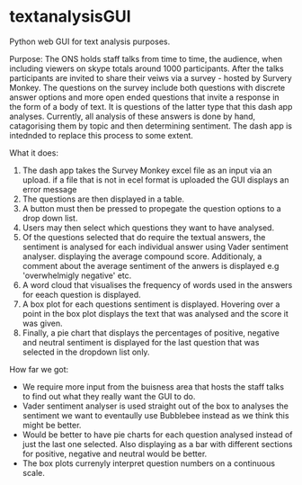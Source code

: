 # textanalysisGUI
Python web GUI for text analysis purposes. 

Purpose:
  The ONS holds staff talks from time to time, the audience, when including viewers on skype totals around 1000 participants. After the talks participants are invited to share their veiws via a survey - hosted by Survery Monkey. The questions on the survey include both questions with discrete answer options and more open ended questions that invite a response in the form of a body of text. It is questions of the latter type that this dash app analyses. Currently, all analysis of these answers is done by hand, catagorising them by topic and then determining sentiment. The dash app is intednded to replace this process to some extent.
  
What it does:
  1. The dash app takes the Survey Monkey excel file as an input via an upload. if a file that is not in ecel format is uploaded the GUI displays an error message
  2. The questions are then displayed in a table. 
  3. A button must then be pressed to propegate the question options to a drop down list.
  4. Users may then select which questions they want to have analysed. 
  5. Of the questions selected that do require the textual answers, the sentiment is analysed for each individual answer using Vader sentiment analyser. displaying the average compound score. Additionaly, a comment about the average sentiment of the anwers is displayed e.g 'overwhelmigly negative' etc.
  6. A word cloud that visualises the frequency of words used in the answers for eeach question is displayed.
  7. A box plot for each questions sentiment is displayed. Hovering over a point in the box plot displays the text that was analysed and the score it was given.  
  8. Finally, a pie chart that displays the percentages of positive, negative and neutral sentiment is displayed for the last question that was selected in the dropdown list only. 
  
How far we got:
  - We require more input from the buisness area that hosts the staff talks to find out what they really want the GUI to do. 
  - Vader sentiment analyser is used straight out of the box to analyses the sentiment we want to eventaully use Bubblebee instead as we think this might be better. 
  - Would be better to have pie charts for each question analysed instead of just the last one selected. Also displaying as a bar with different sections for positive, negative and neutral would be better.
  - The box plots currenyly interpret question numbers on a continuous scale. 
  
